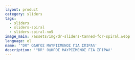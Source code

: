 ```yaml
---
layout: product
category: sliders
tags:
  - sliders
  - sliders-spiral
  - sliders-spiral-no5
image_main: /assets/img/dr-sliders-tanned-for-spiral.webp
language: el
name: '"DR" ΟΔΗΓΟΣ ΜΑΥΡΙΣΜΕΝΟΣ ΓΙΑ ΣΠΙΡΑΛ'
description: '"DR" ΟΔΗΓΟΣ ΜΑΥΡΙΣΜΕΝΟΣ ΓΙΑ ΣΠΙΡΑΛ'
---
```

